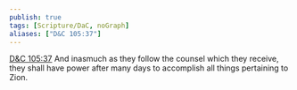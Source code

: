 ```yaml
---
publish: true
tags: [Scripture/DaC, noGraph]
aliases: ["D&C 105:37"]
---
```

[D&C 105:37](https://churchofjesuschrist.org/study/scriptures/dc-testament/dc/105?lang=eng&id=p37#p37) And inasmuch as they follow the counsel which they receive, they shall have power after many days to accomplish all things pertaining to Zion.
